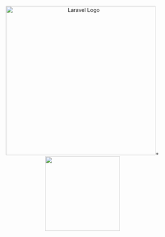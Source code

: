 <p align="center"><a href="https://laravel.com" target="_blank"><img src="https://raw.githubusercontent.com/laravel/art/master/logo-lockup/5%20SVG/2%20CMYK/1%20Full%20Color/laravel-logolockup-cmyk-red.svg" width="400" alt="Laravel Logo" /></a>+<a href="https://react.dev/"><img src="https://upload.wikimedia.org/wikipedia/commons/a/a7/React-icon.svg" width="200" /></a></p>

